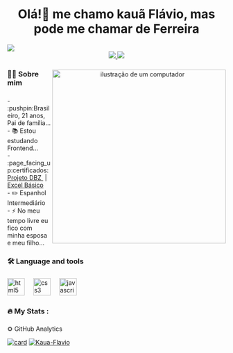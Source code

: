 <div>
   <h1 align="center">Olá!👋 me chamo kauã Flávio, mas pode me chamar de Ferreira</h1>
   <img src="https://user-images.githubusercontent.com/74038190/212284100-561aa473-3905-4a80-b561-0d28506553ee.gif" />
</div>


<div align="center">

<a href="https://wa.me/qr/JXVM64Y5NGMXK1" >
<img src="https://img.shields.io/badge/WhatsApp-25D366?style=for-the-badge&logo=whatsapp&logoColor=white" />

 <a href="https://www.instagram.com/_kauaflavio?igsh=YzhmaTUxZzkzeXU5" >
 <img src="https://img.shields.io/badge/Instagram-E4405F?style=for-the-badge&logo=instagram&logoColor=white" />
 </a>
</div>

###

<div align="center">
<img src="https://raw.githubusercontent.com/MicaelliMedeiros/micaellimedeiros/master/image/computer-illustration.png" alt="ilustração de um computador" min-width="400px" max-width="400px" width="400px" align="right">
</div>

<h3 align="left">👩‍💻 Sobre mim </h3>

###

<p align="left">- :pushpin:Brasileiro, 21 anos, Pai de família... 
   <br>- 
   📚 Estou estudando Frontend...
   <br>- 
   :page_facing_up:certificados: <a href="https://github.com/user-attachments/assets/ec5ff6cc-5054-4b99-a320-edbef24acb19" target=_blank> Projeto DBZ </a>
   &nbsp;|&nbsp;
  <a href="https://github.com/user-attachments/files/19783560/Certificado.pdf" target=_blank> Excel Básico </a>
   <br>-
   ✏️ Espanhol Intermediário
<br> -
 ⚡ No meu tempo livre eu fico com minha esposa e meu filho...
 </p>

###

<h3 align="left">🛠 Language and tools</h3>

###

<div align="left">
  <img src="https://cdn.jsdelivr.net/gh/devicons/devicon/icons/html5/html5-original.svg" height="40" alt="html5 logo"  />
  <img width="12" />
  <img src="https://cdn.jsdelivr.net/gh/devicons/devicon/icons/css3/css3-original.svg" height="40" alt="css3 logo"  />
  <img width="12" />
  <img src="https://cdn.jsdelivr.net/gh/devicons/devicon/icons/javascript/javascript-original.svg" height="40" alt="javascript logo"  />
</div>

###

<h3 align="left">🔥   My Stats :</h3>

###


 ⚙️ GitHub Analytics

[![card](https://github-readme-stats.vercel.app/api?username=Kaua-Flavio&theme=highcontrast&show_icons=true)](https://github.com/anuraghazra/github-readme-stats)
[![Kaua-Flavio](https://github-readme-stats.vercel.app/api/top-langs/?username=Kaua-Flavio&theme=highcontrast&layout=compact)](https://github.com/anuraghazra/github-readme-stats)
###
 




###
